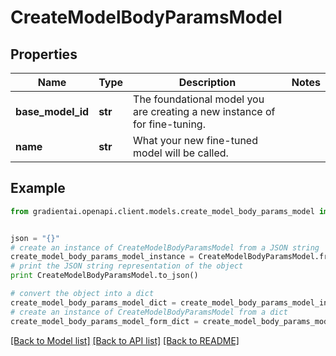 # CreateModelBodyParamsModel


## Properties
Name | Type | Description | Notes
------------ | ------------- | ------------- | -------------
**base_model_id** | **str** | The foundational model you are creating a new instance of for fine-tuning. | 
**name** | **str** | What your new fine-tuned model will be called. | 

## Example

```python
from gradientai.openapi.client.models.create_model_body_params_model import CreateModelBodyParamsModel


json = "{}"
# create an instance of CreateModelBodyParamsModel from a JSON string
create_model_body_params_model_instance = CreateModelBodyParamsModel.from_json(json)
# print the JSON string representation of the object
print CreateModelBodyParamsModel.to_json()

# convert the object into a dict
create_model_body_params_model_dict = create_model_body_params_model_instance.to_dict()
# create an instance of CreateModelBodyParamsModel from a dict
create_model_body_params_model_form_dict = create_model_body_params_model.from_dict(create_model_body_params_model_dict)
```
[[Back to Model list]](../README.md#documentation-for-models) [[Back to API list]](../README.md#documentation-for-api-endpoints) [[Back to README]](../README.md)


